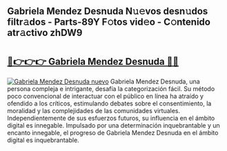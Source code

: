 ## Gabriela Mendez Desnuda N𝚞𝚎vos desn𝚞dos filtr𝚊dos - Parts-89Y F𝚘tos vid𝚎o - C𝚘ntenido atr𝚊ctivo zhDW9

# <h2><a href="http://mbduw2a.tromn.icu/?c=Gabriela+Mendez+Desnuda">🔗👉👉👉 Gabriela Mendez Desnuda 🔗🔗</a></h2>

[![Gabriela Mendez Desnuda nuevo](https://i.imgur.com/pEAQMta.gif)](http://mbduw2a.tromn.icu/?c=Gabriela+Mendez+Desnuda)
Gabriela Mendez Desnuda, una persona compleja e intrigante, desafía la categorización fácil. Su método poco convencional de interactuar con el público en línea ha atraído y ofendido a los críticos, estimulando debates sobre el consentimiento, la moralidad y las complejidades de las comunidades virtuales. Independientemente de sus esfuerzos futuros, su influencia en el ámbito digital es innegable. Impulsado por una determinación inquebrantable y un encanto innegable, el progreso de Gabriela Mendez Desnuda en el ámbito digital es inquebrantable.
